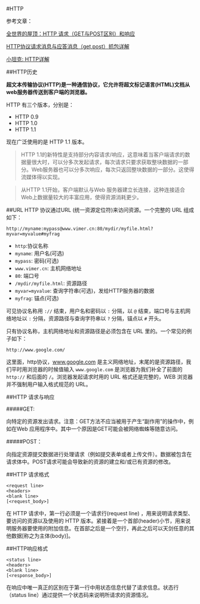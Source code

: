 #HTTP

参考文章：

[全世界的屋顶：HTTP 请求（GET与POST区别）和响应](http://www.blogjava.net/honeybee/articles/164008.html)

[HTTP协议请求消息与应答消息（get,post）抓包详解](http://baiyan425.blog.51cto.com/1573961/614737)

[小坦克: HTTP详解](http://www.cnblogs.com/tankxiao/archive/2012/02/13/2342672.html)

##HTTP历史

**超文本传输协议(HTTP)是一种通信协议，它允许将超文标记语言(HTML)文档从web服务器传送到客户端的浏览器。**

HTTP 有三个版本，分别是：

- HTTP 0.9
- HTTP 1.0
- HTTP 1.1

现在广泛使用的是 HTTP 1.1 版本。

>HTTP 1.1的新特性是支持部分内容请求/响应，这意味着当客户端请求的数据量很大时，可以分多次发起请求，每次请求只要求获取整块数据的一部分。Web服务器也可以分多次响应，每次只返回整块数据的一部分。这使得流媒体得以实现。

>从HTTP 1.1开始，客户端默认与Web 服务器建立长连接，这种连接适合Web上数据量较大的丰富应用，使得资源消耗更少。


##URL 
HTTP 协议通过URL (统一资源定位符)来访问资源。一个完整的 URL 组成如下：

```URL
http://myname:mypass@www.vimer.cn:80/mydir/myfile.html?myvar=myvalue#myfrag
```
- `http`:协议名称
- `myname`: 用户名(可选)
- `mypass`: 密码(可选)
- `www.vimer.cn`: 主机网络地址
- `80`: 端口号
- `/mydir/myfile.html`: 资源路径
- `myvar=myvalue`: 查询字符串(可选)，发给HTTP服务器的数据
- `myfrag`: 锚点(可选)

可见协议名称用 `://` 结束，用户名和密码以 `:` 分隔，以 `@` 结束，端口号与主机网络地址以 `:` 分隔，资源路径与查询字符串以 `?` 分隔，锚点以 `#` 开头。

只有协议名称，主机网络地址和资源路径是必须包含在 URL 里的。一个常见的例子如下：

```
http://www.google.com/
```
这里面，http协议，www.google.com 是主义网络地址，末尾的是资源路径，我们平时用浏览器的时候值输入 `www.google.com` 是浏览器为我们补全了前面的 `http://` 和后面的 `/`。浏览器发起请求时用的 URL 格式还是完整的，WEB 浏览器并不强制用户输入格式规范的 URL。

##HTTP 请求与响应

#####GET: 

向特定的资源发出请求。注意：GET方法不应当被用于产生“副作用”的操作中，例如在Web 应用程序中。其中一个原因是GET可能会被网络蜘蛛等随意访问。

#####POST：

向指定资源提交数据进行处理请求（例如提交表单或者上传文件）。数据被包含在请求体中。POST请求可能会导致新的资源的建立和/或已有资源的修改。

##HTTP 请求格式

```HTTP
<request line>
<headers>
<blank line>
[<request_body>]
```

在 HTTP 请求中，第一行必须是一个请求行(request line) ，用来说明请求类型、要访问的资源以及使用的 HTTP 版本。紧接着是一个首部(header)小节，用来说明服务器要使用的附加信息。在首部之后是一个空行，再此之后可以天剑任意的其他数据[称之为主体(body)]。

##HTTP响应格式

```HTTP
<status line>
<headers>
<blank line>
[<response_body>]
```

在响应中唯一真正的区别在于第一行中用状态信息代替了请求信息。状态行（status line）通过提供一个状态码来说明所请求的资源情况。